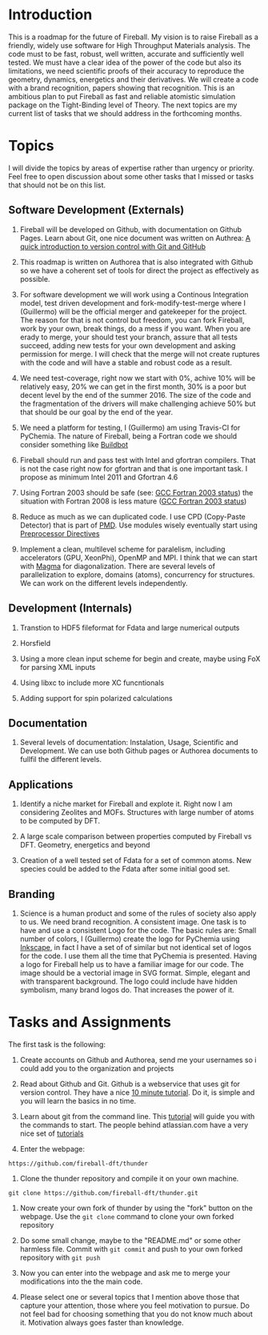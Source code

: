 # Introduction

This is a roadmap for the future of Fireball.
My vision is to raise Fireball as a friendly, widely use software for High Throughput Materials analysis.
The code must to be fast, robust, well written, accurate and sufficiently well tested.
We must have a clear idea of the power of the code but also its limitations, we need scientific proofs
of their accuracy to reproduce the geometry, dynamics, energetics and their derivatives.
We will create a code with a brand recognition, papers showing that recognition. 
This is an ambitious plan to put Fireball as fast and reliable atomistic simulation package on the Tight-Binding 
level of Theory. The next topics are my current list of tasks that we should address in the forthcoming months.

# Topics

I will divide the topics by areas of expertise rather than urgency or priority. Feel free to open discussion about
some other tasks that I missed or tasks that should not be on this list.

## Software Development (Externals)

  1. Fireball will be developed on Github, with documentation on Github Pages. Learn about Git, one nice document was written on Authrea: [A quick introduction to version control with Git and GitHub](https://www.authorea.com/users/5990/articles/17489)

  1. This roadmap is written on Authorea that is also integrated with Github so we have a coherent set of tools for direct the project as effectively as possible.

  1. For software development we will work using a Continous Integration model, test driven development and fork-modify-test-merge where I (Guillermo) will be the official merger and gatekeeper for the project. The reason for that is not control but freedom, you can fork Fireball, work by your own, break things, do a mess if you want. When you are erady to merge, your should test your branch, assure that all tests succeed, adding new tests for your own development and asking permission for merge. I will check that the merge will not create ruptures with the code and will have a stable and robust code as a result.

  1. We need test-coverage, right now we start with 0%, achive 10% will be relatively easy, 20% we can get in the first month, 30% is a poor but decent level by the end of the summer 2016. The size of the code and the fragmentation of the drivers will make challenging achieve 50% but that should be our goal by the end of the year.

  1. We need a platform for testing, I (Guillermo) am using Travis-CI for PyChemia. The nature of Fireball, being a Fortran code we should consider something like [Buildbot](http://buildbot.org)

  1. Fireball should run and pass test with Intel and gfortran compilers. That is not the case right now for gfortran and that is one important task. I propose as minimum Intel 2011 and Gfortran 4.6
  
  1. Using Fortran 2003 should be safe (see: [GCC Fortran 2003 status](http://gcc.gnu.org/wiki/Fortran2003Status)) the situation with Fortran 2008 is less mature ([GCC Fortran 2003 status](https://gcc.gnu.org/wiki/Fortran2008Status))

  1. Reduce as much as we can duplicated code. I use CPD (Copy-Paste Detector) that is part of [PMD](http://pmd.github.io). Use modules wisely eventually start using [Preprocessor Directives](https://en.wikipedia.org/wiki/Directive_(programming))

  1. Implement a clean, multilevel scheme for paralelism, including accelerators (GPU, XeonPhi), OpenMP and MPI. I think that we can start with [Magma](http://icl.cs.utk.edu/magma/) for diagonalization. There are several levels of parallelization to explore, domains (atoms), concurrency for structures. We can work on the different levels independently.

## Development (Internals)

  1. Transtion to HDF5 fileformat for Fdata and large numerical outputs

  1. Horsfield 

  1. Using a more clean input scheme for begin and create, maybe using FoX for parsing XML inputs
  
  1. Using libxc to include more XC funcntionals
 
  1. Adding support for spin polarized calculations 
  

## Documentation

  1. Several levels of documentation: Instalation, Usage, Scientific and Development. We can use both Github pages or Authorea documents to fullfil the different levels.

## Applications

   1. Identify a niche market for Fireball and explote it. Right now I am considering Zeolites and MOFs. Structures with large number of atoms to be computed by DFT.
   
   1. A large scale comparison between properties computed by Fireball vs DFT. Geometry, energetics and beyond 
   
   1. Creation of a well tested set of Fdata for a set of common atoms. New species could be added to the Fdata after some initial good set.

## Branding

   1. Science is a human product and some of the rules of society also apply to us. We need brand recognition. A consistent image. One task is to have and use a consistent Logo for the code. The basic rules are: Small number of colors, I (Guillermo) create the logo for PyChemia using [Inkscape](https://inkscape.org/en/), in fact I have a set of of similar but not identical set of logos for the code. I use them all the time that PyChemia is presented. Having a logo for Fireball help us to have a familiar image for our code. The image should be a vectorial image in SVG format. Simple, elegant and with transparent background. The logo could include have hidden symbolism, many brand logos do. That increases the power of it.  

# Tasks and Assignments

The first task is the following:

   1. Create accounts on Github and Authorea, send me your usernames so i could add you to the organization and projects
   
   1. Read about Github and Git. Github is a webservice that uses git for version control. They have a nice [10 minute tutorial](https://guides.github.com/activities/hello-world/). Do it, is simple and you will learn the basics in no time.

   1. Learn about git from the command line. This [tutorial](https://try.github.io/levels/1/challenges/1) will guide you with the commands to start. The people behind atlassian.com have a very nice set of [tutorials](https://www.atlassian.com/git/)


   1. Enter the webpage:
   
`https://github.com/fireball-dft/thunder`
   
   1. Clone the thunder repository and compile it on your own machine.
   
`git clone https://github.com/fireball-dft/thunder.git`

   1. Now create your own fork of thunder by using the "fork" button on the webpage. Use the `git clone` command to clone your own forked repository

   1. Do some small change, maybe to the "README.md" or some other harmless file. Commit with `git commit` and push to your own forked repository with `git push`

   1. Now you can enter into the webpage and ask me to merge your modifications into the the main code.
   
   1. Please select one or several topics that I mention above those that capture your attention, those where you feel motivation to pursue. Do not feel bad for choosing something that you do not know much about it. Motivation always goes faster than knowledge.
   
